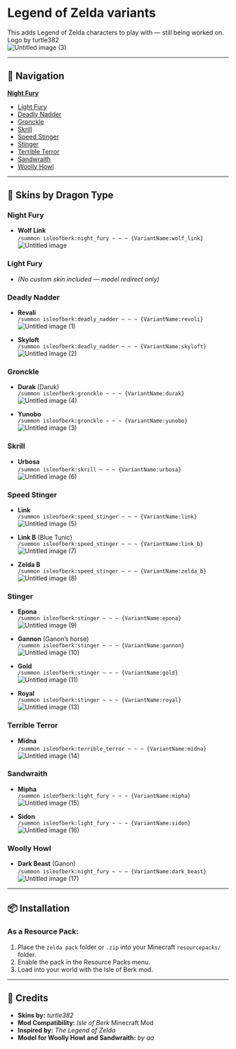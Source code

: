 # Legend of Zelda variants

This adds Legend of Zelda characters to play with — still being worked on.  
Logo by turtle382  
![Untitled image (3)](https://github.com/user-attachments/assets/c4a590a6-7a44-4a19-845f-30af06357d39)
 
---

## 📜 Navigation

[**Night Fury**](https://github.com/Turtle382/night-fury/blob/main/README.md)
- [Light Fury](#light-fury)
- [Deadly Nadder](#deadly-nadder)
- [Gronckle](#gronckle)
- [Skrill](#skrill)
- [Speed Stinger](#speed-stinger)
- [Stinger](#stinger)
- [Terrible Terror](#terrible-terror)
- [Sandwraith](#sandwraith)
- [Woolly Howl](#woolly-howl)

---

## 🐉 Skins by Dragon Type

### Night Fury
- **Wolf Link**  
  `/summon isleofberk:night_fury ~ ~ ~ {VariantName:wolf_link}`  
  ![Untitled image](https://github.com/user-attachments/assets/667d38c3-d1f4-482d-a345-f73c80f940ec)

### Light Fury
- *(No custom skin included — model redirect only)*

### Deadly Nadder
- **Revali**  
  `/summon isleofberk:deadly_nadder ~ ~ ~ {VariantName:revoli}`  
  ![Untitled image (1)](https://github.com/user-attachments/assets/90aa211c-8ccb-442b-95de-c48a59fd4813)

- **Skyloft**  
  `/summon isleofberk:deadly_nadder ~ ~ ~ {VariantName:skyloft}`  
  ![Untitled image (2)](https://github.com/user-attachments/assets/70d667d7-0212-440b-9c49-4e553471538e)

### Gronckle
- **Durak** (Daruk)  
  `/summon isleofberk:gronckle ~ ~ ~ {VariantName:durak}`  
  ![Untitled image (4)](https://github.com/user-attachments/assets/4013d09c-203f-4e76-9ec2-39a76d012d70)

- **Yunobo**  
  `/summon isleofberk:gronckle ~ ~ ~ {VariantName:yunobo}`  
  ![Untitled image (3)](https://github.com/user-attachments/assets/ca3c216d-1392-48f1-b3af-18439764c1fb)

### Skrill
- **Urbosa**  
  `/summon isleofberk:skrill ~ ~ ~ {VariantName:urbosa}`  
  ![Untitled image (6)](https://github.com/user-attachments/assets/248f53e4-4992-4ab9-a54c-b4e746e51fab)

### Speed Stinger
- **Link**  
  `/summon isleofberk:speed_stinger ~ ~ ~ {VariantName:link}`  
  ![Untitled image (5)](https://github.com/user-attachments/assets/0c315219-9bd9-4ca6-b2b0-90333732300e)

- **Link B** (Blue Tunic)  
  `/summon isleofberk:speed_stinger ~ ~ ~ {VariantName:link_b}`  
  ![Untitled image (7)](https://github.com/user-attachments/assets/00de5999-53d8-4c9e-9481-fc4de55e1cde)

- **Zelda B**  
  `/summon isleofberk:speed_stinger ~ ~ ~ {VariantName:zelda_b}`  
  ![Untitled image (8)](https://github.com/user-attachments/assets/7a87b1a0-4264-41c2-b92b-db9a65a0ad49)

### Stinger
- **Epona**  
  `/summon isleofberk:stinger ~ ~ ~ {VariantName:epona}`  
  ![Untitled image (9)](https://github.com/user-attachments/assets/57976649-2ca5-4d47-8e33-21a5b447c062)

- **Gannon** (Ganon’s horse)  
  `/summon isleofberk:stinger ~ ~ ~ {VariantName:gannon}`  
  ![Untitled image (10)](https://github.com/user-attachments/assets/4d54d11f-38b1-43a9-89ae-2b44cba4538f)

- **Gold**  
  `/summon isleofberk:stinger ~ ~ ~ {VariantName:gold}`  
  ![Untitled image (11)](https://github.com/user-attachments/assets/f4cf5219-25e6-4786-90ce-cfd6bff6ed78)

- **Royal**  
  `/summon isleofberk:stinger ~ ~ ~ {VariantName:royal}`  
  ![Untitled image (13)](https://github.com/user-attachments/assets/59d8ed46-70d2-4102-921b-5b03dbe3a5be)

### Terrible Terror
- **Midna**  
  `/summon isleofberk:terrible_terror ~ ~ ~ {VariantName:midna}`  
  ![Untitled image (14)](https://github.com/user-attachments/assets/bb4920ea-971f-4bf4-a4ac-7de1828356cf)

### Sandwraith
- **Mipha**  
  `/summon isleofberk:light_fury ~ ~ ~ {VariantName:mipha}`  
  ![Untitled image (15)](https://github.com/user-attachments/assets/95f203cd-25bc-4444-b146-57a1189dfa22)

- **Sidon**  
  `/summon isleofberk:light_fury ~ ~ ~ {VariantName:sidon}`  
  ![Untitled image (16)](https://github.com/user-attachments/assets/f114b209-10f4-43a6-bbee-2f5667d574b3)

### Woolly Howl
- **Dark Beast** (Ganon)  
  `/summon isleofberk:night_fury ~ ~ ~ {VariantName:dark_beast}`  
  ![Untitled image (17)](https://github.com/user-attachments/assets/9c50aadb-8bd0-4f3a-9ccd-a25883b16dd4)

---

## 📦 Installation

### As a Resource Pack:
1. Place the `zelda pack` folder or `.zip` into your Minecraft `resourcepacks/` folder.
2. Enable the pack in the Resource Packs menu.
3. Load into your world with the Isle of Berk mod.

---

## 👥 Credits

- **Skins by:** *turtle382*  
- **Mod Compatibility:** *Isle of Berk* Minecraft Mod  
- **Inspired by:** *The Legend of Zelda*  
- **Model for Woolly Howl and Sandwraith:** *by aa*
